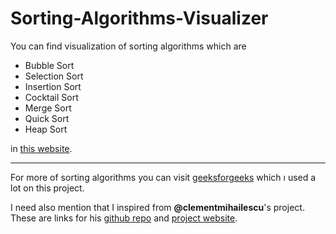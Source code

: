 # Sorting-Algorithms-Visualizer
You can find visualization of sorting algorithms which are

- Bubble Sort
- Selection Sort
- Insertion Sort
- Cocktail Sort
- Merge Sort
- Quick Sort
- Heap Sort

in [this website](https://muratbiberoglu.github.io/Sorting-Algorithms-Visualizer/).

***

For more of sorting algorithms you can visit [geeksforgeeks](https://www.geeksforgeeks.org/sorting-algorithms/) which ı used a lot on this project.

I need also mention that I inspired from __@clementmihailescu__'s project. These are links for his [github repo](https://github.com/clementmihailescu/Sorting-Visualizer) and [project website](https://clementmihailescu.github.io/Sorting-Visualizer/).